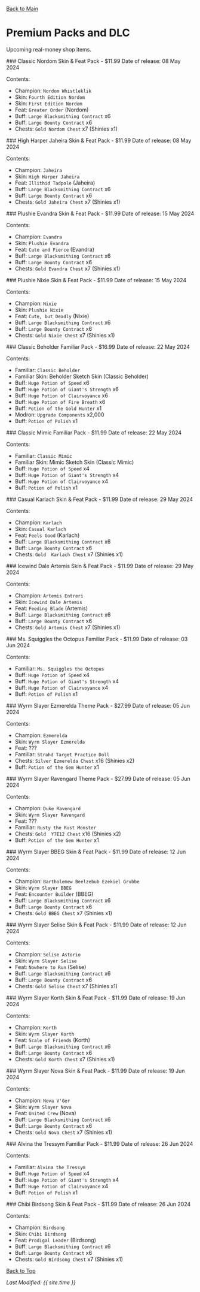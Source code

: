 [Back to Main](index.md)

# Premium Packs and DLC

Upcoming real-money shop items.

<div markdown="1" class="abilityBorder"><div markdown="1" class="abilityBorderInner">
### Classic Nordom Skin & Feat Pack - $11.99  
Date of release: 08 May 2024

Contents:

* Champion: `Nordom Whistleklik`
* Skin: `Fourth Edition Nordom`
* Skin: `First Edition Nordom`
* Feat: `Greater Order` (Nordom)
* Buff: `Large Blacksmithing Contract` x6
* Buff: `Large Bounty Contract` x6
* Chests: `Gold Nordom Chest` x7 (Shinies x1)
</div></div>


<div markdown="1" class="abilityBorder"><div markdown="1" class="abilityBorderInner">
### High Harper Jaheira Skin & Feat Pack - $11.99  
Date of release: 08 May 2024

Contents:

* Champion: `Jaheira`
* Skin: `High Harper Jaheira`
* Feat: `Illithid Tadpole` (Jaheira)
* Buff: `Large Blacksmithing Contract` x6
* Buff: `Large Bounty Contract` x6
* Chests: `Gold Jaheira Chest` x7 (Shinies x1)
</div></div>


<div markdown="1" class="abilityBorder"><div markdown="1" class="abilityBorderInner">
### Plushie Evandra Skin & Feat Pack - $11.99  
Date of release: 15 May 2024

Contents:

* Champion: `Evandra`
* Skin: `Plushie Evandra`
* Feat: `Cute and Fierce` (Evandra)
* Buff: `Large Blacksmithing Contract` x6
* Buff: `Large Bounty Contract` x6
* Chests: `Gold Evandra Chest` x7 (Shinies x1)
</div></div>


<div markdown="1" class="abilityBorder"><div markdown="1" class="abilityBorderInner">
### Plushie Nixie Skin & Feat Pack - $11.99  
Date of release: 15 May 2024

Contents:

* Champion: `Nixie`
* Skin: `Plushie Nixie`
* Feat: `Cute, but Deadly` (Nixie)
* Buff: `Large Blacksmithing Contract` x6
* Buff: `Large Bounty Contract` x6
* Chests: `Gold Nixie Chest` x7 (Shinies x1)
</div></div>


<div markdown="1" class="abilityBorder"><div markdown="1" class="abilityBorderInner">
### Classic Beholder Familiar Pack - $16.99  
Date of release: 22 May 2024

Contents:

* Familiar: `Classic Beholder`
* Familiar Skin: Beholder Sketch Skin (Classic Beholder)
* Buff: `Huge Potion of Speed` x6
* Buff: `Huge Potion of Giant's Strength` x6
* Buff: `Huge Potion of Clairvoyance` x6
* Buff: `Huge Potion of Fire Breath` x6
* Buff: `Potion of the Gold Hunter` x1
* Modron: `Upgrade Components` x2,000
* Buff: `Potion of Polish` x1
</div></div>


<div markdown="1" class="abilityBorder"><div markdown="1" class="abilityBorderInner">
### Classic Mimic Familiar Pack - $11.99  
Date of release: 22 May 2024

Contents:

* Familiar: `Classic Mimic`
* Familiar Skin: Mimic Sketch Skin (Classic Mimic)
* Buff: `Huge Potion of Speed` x4
* Buff: `Huge Potion of Giant's Strength` x4
* Buff: `Huge Potion of Clairvoyance` x4
* Buff: `Potion of Polish` x1
</div></div>


<div markdown="1" class="abilityBorder"><div markdown="1" class="abilityBorderInner">
### Casual Karlach Skin & Feat Pack - $11.99  
Date of release: 29 May 2024

Contents:

* Champion: `Karlach`
* Skin: `Casual Karlach`
* Feat: `Feels Good` (Karlach)
* Buff: `Large Blacksmithing Contract` x6
* Buff: `Large Bounty Contract` x6
* Chests: `Gold  Karlach Chest` x7 (Shinies x1)
</div></div>


<div markdown="1" class="abilityBorder"><div markdown="1" class="abilityBorderInner">
### Icewind Dale Artemis Skin & Feat Pack - $11.99  
Date of release: 29 May 2024

Contents:

* Champion: `Artemis Entreri`
* Skin: `Icewind Dale Artemis`
* Feat: `Feeding Blade` (Artemis)
* Buff: `Large Blacksmithing Contract` x6
* Buff: `Large Bounty Contract` x6
* Chests: `Gold Artemis Chest` x7 (Shinies x1)
</div></div>


<div markdown="1" class="abilityBorder"><div markdown="1" class="abilityBorderInner">
### Ms. Squiggles the Octopus Familiar Pack - $11.99  
Date of release: 03 Jun 2024

Contents:

* Familiar: `Ms. Squiggles the Octopus`
* Buff: `Huge Potion of Speed` x4
* Buff: `Huge Potion of Giant's Strength` x4
* Buff: `Huge Potion of Clairvoyance` x4
* Buff: `Potion of Polish` x1
</div></div>


<div markdown="1" class="abilityBorder"><div markdown="1" class="abilityBorderInner">
### Wyrm Slayer Ezmerelda Theme Pack - $27.99  
Date of release: 05 Jun 2024

Contents:

* Champion: `Ezmerelda`
* Skin: `Wyrm Slayer Ezmerelda`
* Feat: ???
* Familiar: `Strahd Target Practice Doll`
* Chests: `Silver Ezmerelda Chest` x16 (Shinies x2)
* Buff: `Potion of the Gem Hunter` x1
</div></div>


<div markdown="1" class="abilityBorder"><div markdown="1" class="abilityBorderInner">
### Wyrm Slayer Ravengard Theme Pack - $27.99  
Date of release: 05 Jun 2024

Contents:

* Champion: `Duke Ravengard`
* Skin: `Wyrm Slayer Ravengard`
* Feat: ???
* Familiar: `Rusty the Rust Monster`
* Chests: `Gold  Y7E12 Chest` x16 (Shinies x2)
* Buff: `Potion of the Gem Hunter` x1
</div></div>


<div markdown="1" class="abilityBorder"><div markdown="1" class="abilityBorderInner">
### Wyrm Slayer BBEG Skin & Feat Pack - $11.99  
Date of release: 12 Jun 2024

Contents:

* Champion: `Bartholemew Beelzebub Ezekiel Grubbe`
* Skin: `Wyrm Slayer BBEG`
* Feat: `Encounter Builder` (BBEG)
* Buff: `Large Blacksmithing Contract` x6
* Buff: `Large Bounty Contract` x6
* Chests: `Gold BBEG Chest` x7 (Shinies x1)
</div></div>


<div markdown="1" class="abilityBorder"><div markdown="1" class="abilityBorderInner">
### Wyrm Slayer Selise Skin & Feat Pack - $11.99  
Date of release: 12 Jun 2024

Contents:

* Champion: `Selise Astorio`
* Skin: `Wyrm Slayer Selise`
* Feat: `Nowhere to Run` (Selise)
* Buff: `Large Blacksmithing Contract` x6
* Buff: `Large Bounty Contract` x6
* Chests: `Gold Selise Chest` x7 (Shinies x1)
</div></div>


<div markdown="1" class="abilityBorder"><div markdown="1" class="abilityBorderInner">
### Wyrm Slayer Korth Skin & Feat Pack - $11.99  
Date of release: 19 Jun 2024

Contents:

* Champion: `Korth`
* Skin: `Wyrm Slayer Korth`
* Feat: `Scale of Friends` (Korth)
* Buff: `Large Blacksmithing Contract` x6
* Buff: `Large Bounty Contract` x6
* Chests: `Gold Korth Chest` x7 (Shinies x1)
</div></div>


<div markdown="1" class="abilityBorder"><div markdown="1" class="abilityBorderInner">
### Wyrm Slayer Nova Skin & Feat Pack - $11.99  
Date of release: 19 Jun 2024

Contents:

* Champion: `Nova V'Ger`
* Skin: `Wyrm Slayer Nova`
* Feat: `United Crew` (Nova)
* Buff: `Large Blacksmithing Contract` x6
* Buff: `Large Bounty Contract` x6
* Chests: `Gold Nova Chest` x7 (Shinies x1)
</div></div>


<div markdown="1" class="abilityBorder"><div markdown="1" class="abilityBorderInner">
### Alvina the Tressym Familiar Pack - $11.99  
Date of release: 26 Jun 2024

Contents:

* Familiar: `Alvina the Tressym`
* Buff: `Huge Potion of Speed` x4
* Buff: `Huge Potion of Giant's Strength` x4
* Buff: `Huge Potion of Clairvoyance` x4
* Buff: `Potion of Polish` x1
</div></div>


<div markdown="1" class="abilityBorder"><div markdown="1" class="abilityBorderInner">
### Chibi Birdsong Skin & Feat Pack - $11.99  
Date of release: 26 Jun 2024

Contents:

* Champion: `Birdsong`
* Skin: `Chibi Birdsong`
* Feat: `Prodigal Leader` (Birdsong)
* Buff: `Large Blacksmithing Contract` x6
* Buff: `Large Bounty Contract` x6
* Chests: `Gold Birdsong Chest` x7 (Shinies x1)
</div></div>


[Back to Top](#top)

*Last Modified: {{ site.time }}*